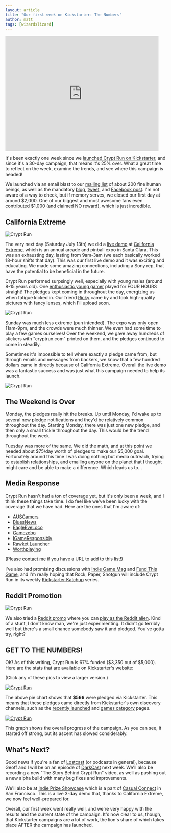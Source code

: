 ```yaml
---
layout: article
title: "Our first week on Kickstarter: The Numbers"
author: matt
tags: [wizardslizard]
---
```

<div class="full-frame">
	<iframe width="480" height="360" src="http://www.kickstarter.com/projects/richtaur/crypt-run-death-is-just-the-beginning/widget/video.html" frameborder="0"> </iframe>
</div>

It's been exactly one week since we [launched Crypt Run on Kickstarter][1], and since it's a 30-day campaign, that means it's 25% over. What a great time to reflect on the week, examine the trends, and see where this campaign is headed!

We launched via an email blast to our [mailing list][2] of about 200 fine human beings, as well as the mandatory [blog][3], [tweet][4], and [Facebook post][5]. I'm not aware of a way to check, but if memory serves, we closed our first day at around $2,000. One of our biggest and most awesome fans even contributed $1,000 (and claimed NO reward), which is just incredible.

## California Extreme

<div class="full-frame">
	<img alt="Crypt Run" src="/media/images/posts/cryptRun/ks/geoff.jpg">
</div>

The very next day (Saturday July 13th) we did a [live demo][6] at [California Extreme][7], which is an annual arcade and pinball expo in Santa Clara. This was an exhausting day, lasting from 9am-3am (we each basically worked 18-hour shifts that day). This was our first live demo and it was exciting and educating. We made some amazing connections, including a Sony rep, that have the potential to be beneficial in the future.

Crypt Run performed surpsingly well, especially with young males (around 8-15 years old). One [enthusiastic young gamer][11] played for FOUR HOURS straight! The pledges kept coming in throughout the day, energizing us when fatigue kicked in. Our friend [Ricky][8] came by and took high-quality pictures with fancy lenses, which I'll upload soon.

<div class="full-frame">
	<img alt="Crypt Run" src="/media/images/posts/cryptRun/sticker3.png">
</div>

Sunday was much less extreme (pun intended). The expo was only open 11am-9pm, and the crowds were much thinner. We even had some time to play a few games ourselves! Over the weekend, we gave away hundreds of stickers with "cryptrun.com" printed on them, and the pledges continued to come in steadily.

Sometimes it's impossible to tell where exactly a pledge came from, but through emails and messages from backers, we know that a few hundred dollars came in directly because of California Extreme. Overall the live demo was a fantastic success and was just what this campaign needed to help its launch.

<div class="full-frame">
	<img alt="Crypt Run" src="/media/images/posts/cryptRun/ks/kids.jpg">
</div>

## The Weekend is Over

Monday, the pledges really hit the breaks. Up until Monday, I'd wake up to several new pledge notifications and they'd be relatively common throughout the day. Starting Monday, there was just one new pledge, and then only a small trickle throughout the day. This would be the trend throughout the week.

Tuesday was more of the same. We did the math, and at this point we needed about $75/day worth of pledges to make our $5,000 goal. Fortunately around this time I was doing nothing but media outreach, trying to establish relationships, and emailing anyone on the planet that I thought might care and be able to make a difference. Which leads us to…

## Media Response

Crypt Run hasn't had a ton of coverage yet, but it's only been a week, and I think these things take time. I do feel like we've been lucky with the coverage that we have had. Here are the ones that I'm aware of:

* [AUSGamers](http://www.ausgamers.com/news/read/3329729/lost-decade-games-reveals-alpha-demo-for-medieval-fantasy-hack-n-slash-crypt-run)
* [BluesNews](http://www.bluesnews.com/s/143438)
* [EagleEyeLoco](http://www.youtube.com/watch?v=mTXCFB9z4u8)
* [Gamezebo](http://www.gamezebo.com/news/2013/07/19/kickstarter-picks-precinct-codename-cygnus-and-more)
* [IGameResponsibly](http://www.igameresponsibly.com/2013/07/kickstarter-projects-you-should-pay-attention-to-718/)
* [Rawket Launcher](http://rawketlawncher.tumblr.com/post/55803295666/crypt-run)
* [Worthplaying](http://worthplaying.com/article/2013/7/18/news/89970/)

(Please [contact me][9] if you have a URL to add to this list!)

I've also had promising discussions with [Indie Game Mag][12] and [Fund This Game][13], and I'm really hoping that Rock, Paper, Shotgun will include Crypt Run in its weekly [Kickstarter Katchup][10] series.

## Reddit Promotion

<div class="full-frame">
	<img alt="Crypt Run" src="/media/images/posts/cryptRun/ks/reddit.png">
</div>

We also tried a [Reddit promo][14] where you can [play as the Reddit alien][15]. Kind of a stunt, I don't know man, we're just experimenting. It didn't go terribly well but there's a small chance somebody saw it and pledged. You've gotta try, right?

## GET TO THE NUMBERS!

OK! As of this writing, Crypt Run is 67% funded ($3,350 out of $5,000). Here are the stats that are available on Kickstarter's website:

(Click any of these pics to view a larger version.)

<div class="full-frame">
	<a href="/media/images/posts/cryptRun/ks/chart.png">
		<img alt="Crypt Run" src="/media/images/posts/cryptRun/ks/thumbs/chart.png">
	</a>
</div>

The above pie chart shows that <strong>$566</strong> were pledged via Kickstarter. This means that these pledges came directly from Kickstarter's own discovery channels, such as the [recently launched][16] and [games category][17] pages.

<div class="full-frame">
	<a href="/media/images/posts/cryptRun/ks/graph.png">
		<img alt="Crypt Run" src="/media/images/posts/cryptRun/ks/thumbs/graph.png">
	</a>
</div>

This graph shows the overall progress of the campaign. As you can see, it started off strong, but its ascent has slowed considerably.

## What's Next?

Good news if you're a fan of [Lostcast][18] (or podcasts in general), because Geoff and I will be on an episode of [DarkCast][19] next week. We'll also be recording a new "The Story Behind Crypt Run" video, as well as pushing out a new alpha build with many bug fixes and improvements.

We'll also be at [Indie Prize Showcase][20] which is a part of [Casual Connect][21] in San Francisco. This is a live 3-day demo that, thanks to California Extreme, we now feel well-prepared for.

Overall, our first week went really well, and we're very happy with the results and the current state of the campaign. It's now clear to us, though, that Kickstarter campaigns are a lot of work, the lion's share of which takes place AFTER the campaign has launched.

[1]: http://www.kickstarter.com/projects/richtaur/crypt-run-death-is-just-the-beginning
[2]: http://www.lostdecadegames.com/mailing-list/
[3]: /crypt-run-on-kickstarter
[4]: https://twitter.com/LostDecadeGames/status/355779166945292288
[5]: https://www.facebook.com/LostDecadeGames/posts/601482313216049
[6]: /play-crypt-run-at-ca-extreme/
[7]: http://www.caextreme.org/
[8]: http://rickyromero.net/
[9]: /contact/
[10]: http://www.rockpapershotgun.com/tag/kickstarter-katchup/
[11]: https://vine.co/v/hZ6Ix15znur
[12]: http://www.indiegamemag.com/
[13]: http://fundthisgame.com/
[14]: http://imgur.com/a/yJjBA
[15]: http://cryptrun.lostdecadegames.com/?reddit=1
[16]: http://www.kickstarter.com/discover/recently-launched
[17]: http://www.kickstarter.com/discover/categories/games
[18]: /lostcast/
[19]: http://www.darkstation.com/darkcast/
[20]: http://www.indieprize.org/games/index.html
[21]: http://usa.casualconnect.org/index.html
